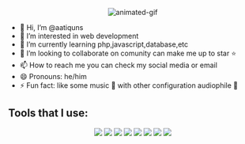 
<p align="center">
  <img src="/img/study-room.gif" alt="animated-gif" />
</p>

- 👋 Hi, I’m @aatiquns
- 👀 I’m interested in web development
- 🌱 I’m currently learning php,javascript,database,etc
- 💞️ I’m looking to collaborate on comunity can make me up to star ⭐️
- 📫 How to reach me you can check my social media or email
- 😄 Pronouns: he/him
- ⚡ Fun fact: like some music 🎵 with other configuration audiophile 📼

## Tools that I use:
<p align="center"  style="width:38px, height:38px">
    <img src="/img/vscode.svg"  />
    <img src="/img/html.svg"  />
    <img src="/img/css.svg"  />
    <img src="/img/boostrap.svg"  />
    <img src="/img/mysql.svg"  />
    <img src="/img/php.png"  />
    <img src="/img/laravel.svg"  />
    <img src="/img/git.svg"  />
</p>
<!---
aatiquns/aatiquns is a ✨ special ✨ repository because its `README.md` (this file) appears on your GitHub profile.
You can click the Preview link to take a look at your changes.
--->
